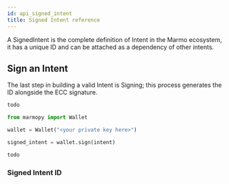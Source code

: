 ```yaml
---
id: api_signed_intent
title: Signed Intent reference
---
```


A SignedIntent is the complete definition of Intent in the Marmo ecosystem, it has a unique ID and can be attached as a dependency of other intents.

## Sign an Intent

The last step in building a valid Intent is Signing; this process generates the ID alongside the ECC signature.

<!--DOCUSAURUS_CODE_TABS-->
<!--JavaScript-->
```js
todo
```
<!--Python-->
```python
from marmopy import Wallet

wallet = Wallet("<your private key here>")

signed_intent = wallet.sign(intent)
```
<!--Java-->
```java
todo
```
<!--END_DOCUSAURUS_CODE_TABS-->

### Signed Intent ID

